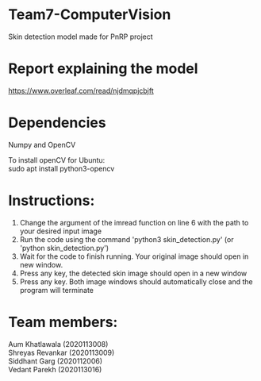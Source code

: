 # Team7-ComputerVision
Skin detection model made for PnRP project

# Report explaining the model
https://www.overleaf.com/read/njdmqpjcbjft

# Dependencies
Numpy and OpenCV


To install openCV for Ubuntu: \
sudo apt install python3-opencv

# Instructions:
1) Change the argument of the imread function on line 6 with the path to your desired input image
2) Run the code using the command 'python3 skin_detection.py' (or 'python skin_detection.py')
3) Wait for the code to finish running. Your original image should open in new window.
4) Press any key, the detected skin image should open in a new window
6) Press any key. Both image windows should automatically close and the program will terminate

# Team members:
Aum Khatlawala (2020113008) \
Shreyas Revankar (2020113009) \
Siddhant Garg (2020112006) \
Vedant Parekh (2020113016)
